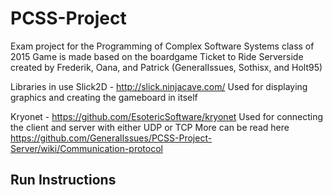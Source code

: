 # PCSS-Project

Exam project for the Programming of Complex Software Systems class of 2015
Game is made based on the boardgame Ticket to Ride
Serverside created by Frederik, Oana, and Patrick (GeneralIssues, Sothisx, and Holt95)

Libraries in use
  Slick2D - http://slick.ninjacave.com/
  Used for displaying graphics and creating the gameboard in itself
  
  Kryonet - https://github.com/EsotericSoftware/kryonet
  Used for connecting the client and server with either UDP or TCP
  More can be read here https://github.com/GeneralIssues/PCSS-Project-Server/wiki/Communication-protocol

## Run Instructions



